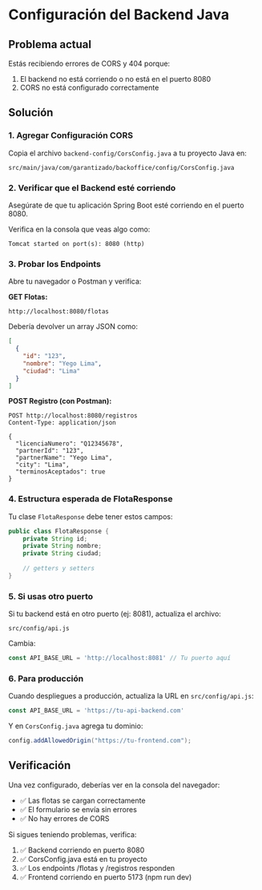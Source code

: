 # Configuración del Backend Java

## Problema actual

Estás recibiendo errores de CORS y 404 porque:
1. El backend no está corriendo o no está en el puerto 8080
2. CORS no está configurado correctamente

## Solución

### 1. Agregar Configuración CORS

Copia el archivo `backend-config/CorsConfig.java` a tu proyecto Java en:
```
src/main/java/com/garantizado/backoffice/config/CorsConfig.java
```

### 2. Verificar que el Backend esté corriendo

Asegúrate de que tu aplicación Spring Boot esté corriendo en el puerto 8080.

Verifica en la consola que veas algo como:
```
Tomcat started on port(s): 8080 (http)
```

### 3. Probar los Endpoints

Abre tu navegador o Postman y verifica:

**GET Flotas:**
```
http://localhost:8080/flotas
```

Debería devolver un array JSON como:
```json
[
  {
    "id": "123",
    "nombre": "Yego Lima",
    "ciudad": "Lima"
  }
]
```

**POST Registro (con Postman):**
```
POST http://localhost:8080/registros
Content-Type: application/json

{
  "licenciaNumero": "Q12345678",
  "partnerId": "123",
  "partnerName": "Yego Lima",
  "city": "Lima",
  "terminosAceptados": true
}
```

### 4. Estructura esperada de FlotaResponse

Tu clase `FlotaResponse` debe tener estos campos:
```java
public class FlotaResponse {
    private String id;
    private String nombre;
    private String ciudad;
    
    // getters y setters
}
```

### 5. Si usas otro puerto

Si tu backend está en otro puerto (ej: 8081), actualiza el archivo:
```
src/config/api.js
```

Cambia:
```javascript
const API_BASE_URL = 'http://localhost:8081' // Tu puerto aquí
```

### 6. Para producción

Cuando despliegues a producción, actualiza la URL en `src/config/api.js`:
```javascript
const API_BASE_URL = 'https://tu-api-backend.com'
```

Y en `CorsConfig.java` agrega tu dominio:
```java
config.addAllowedOrigin("https://tu-frontend.com");
```

## Verificación

Una vez configurado, deberías ver en la consola del navegador:
- ✅ Las flotas se cargan correctamente
- ✅ El formulario se envía sin errores
- ✅ No hay errores de CORS

Si sigues teniendo problemas, verifica:
1. ✅ Backend corriendo en puerto 8080
2. ✅ CorsConfig.java está en tu proyecto
3. ✅ Los endpoints /flotas y /registros responden
4. ✅ Frontend corriendo en puerto 5173 (npm run dev)


